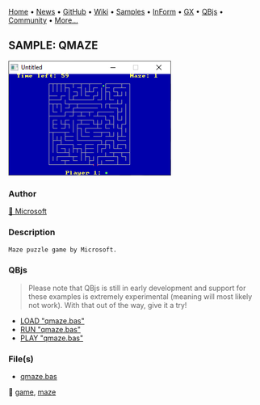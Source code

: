 [Home](https://qb64.com) • [News](../../news.md) • [GitHub](https://github.com/QB64Official/qb64) • [Wiki](https://github.com/QB64Official/qb64/wiki) • [Samples](../../samples.md) • [InForm](../../inform.md) • [GX](../../gx.md) • [QBjs](../../qbjs.md) • [Community](../../community.md) • [More...](../../more.md)

## SAMPLE: QMAZE

![screenshot.png](img/screenshot.png)

### Author

[🐝 Microsoft](../microsoft.md) 

### Description

```text
Maze puzzle game by Microsoft.
```

### QBjs

> Please note that QBjs is still in early development and support for these examples is extremely experimental (meaning will most likely not work). With that out of the way, give it a try!

* [LOAD "qmaze.bas"](https://v6p9d9t4.ssl.hwcdn.net/html/6029471/index.html?src=https://qb64.com/samples/qmaze/src/qmaze.bas)
* [RUN "qmaze.bas"](https://v6p9d9t4.ssl.hwcdn.net/html/6029471/index.html?mode=auto&src=https://qb64.com/samples/qmaze/src/qmaze.bas)
* [PLAY "qmaze.bas"](https://v6p9d9t4.ssl.hwcdn.net/html/6029471/index.html?mode=play&src=https://qb64.com/samples/qmaze/src/qmaze.bas)

### File(s)

* [qmaze.bas](src/qmaze.bas)

🔗 [game](../game.md), [maze](../maze.md)
